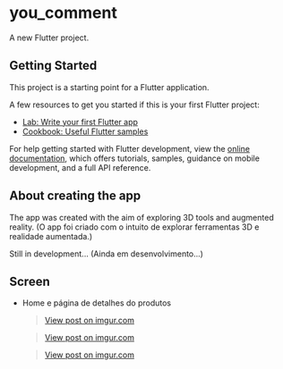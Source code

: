 # you_comment

A new Flutter project.

## Getting Started

This project is a starting point for a Flutter application.

A few resources to get you started if this is your first Flutter project:

- [Lab: Write your first Flutter app](https://docs.flutter.dev/get-started/codelab)
- [Cookbook: Useful Flutter samples](https://docs.flutter.dev/cookbook)

For help getting started with Flutter development, view the
[online documentation](https://docs.flutter.dev/), which offers tutorials,
samples, guidance on mobile development, and a full API reference.

## About creating the app

The app was created with the aim of exploring 3D tools and augmented reality. (O app foi criado com o intuito de explorar ferramentas 3D e realidade aumentada.)

Still in development...
(Ainda em desenvolvimento...)

## Screen

- Home e página de detalhes do produtos
  <blockquote class="imgur-embed-pub" lang="en" data-id="eREsVyS"><a href="https://imgur.com/eREsVyS">View post on imgur.com</a></blockquote>
  <blockquote class="imgur-embed-pub" lang="en" data-id="zedmFTC"><a href="https://imgur.com/zedmFTC">View post on imgur.com</a></blockquote>
  <blockquote class="imgur-embed-pub" lang="en" data-id="JdBb0sx"><a href="https://imgur.com/JdBb0sx">View post on imgur.com</a></blockquote>
  
